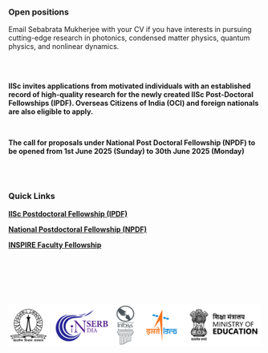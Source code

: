 ### Open positions

Email Sebabrata Mukherjee with your CV if you have interests in pursuing cutting-edge research in photonics, condensed matter physics, quantum physics, and nonlinear dynamics.

<br/><br/>


**IISc invites applications from motivated individuals with an established record of high-quality research for the newly created IISc Post-Doctoral Fellowships (IPDF). Overseas Citizens of India (OCI) and foreign nationals are also eligible to apply.**

<br/>

**The call for proposals under National Post Doctoral Fellowship (NPDF) to be opened from 1st June 2025 (Sunday) to 30th June 2025 (Monday)**

<!---
```diff
- Currently no openings for summer internship.
```
--->

<br/><br/>

### Quick Links


<a href="https://iisc.ac.in/careers/post-doctoral-fellowship/" target="_blank">**IISc Postdoctoral Fellowship (IPDF)**</a>&nbsp;&nbsp;&nbsp;&nbsp;&nbsp;&nbsp;&nbsp;&nbsp;

<a href="https://anrfonline.in/ANRF/npdf?HomePage=New" target="_blank">**National Postdoctoral Fellowship (NPDF)**</a>&nbsp;&nbsp;&nbsp;&nbsp;&nbsp;&nbsp;&nbsp;&nbsp;

<a href="https://www.online-inspire.gov.in/" target="_blank">**INSPIRE Faculty Fellowship**</a>&nbsp;&nbsp;&nbsp;&nbsp;&nbsp;&nbsp;&nbsp;&nbsp;

<br/><br/>

<br/><br/>


<p align="center">
<a href="https://iisc.ac.in/" target="_blank"><img src="imageN/Funding_logo/logo-all.png" width="600"/></a> 
</p>






<!---

<a href="https://www.iisc.ac.in/post-docs/" target="_blank">**C V Raman postdoctoral fellowship**</a>&nbsp;&nbsp;&nbsp;&nbsp;&nbsp;&nbsp;&nbsp;&nbsp;

<a href="https://www.iisc.ac.in/post-docs/" target="_blank">**IISc Institute of Eminence (IoE) postdoctoral fellowship**</a>&nbsp;&nbsp;&nbsp;&nbsp;&nbsp;&nbsp;&nbsp;&nbsp;

<br/><br/>

<p align="center">
<a href="https://iisc.ac.in/" target="_blank"><img src="imageN/Funding_logo/IISc_Master_Seal_Black.jpg" width="70"/></a> 
<a href="https://www.isro.gov.in/Space_Technology_Cells.html" target="_blank"><img  src="imageN/Funding_logo/isro-logo.jpg" width="120"/></a>
<a href="https://www.serbonline.in/SERB/HomePage" target="_blank"><img  src="imageN/Funding_logo/serb_logo2.png" width="115"/></a> 
</p>
--->



